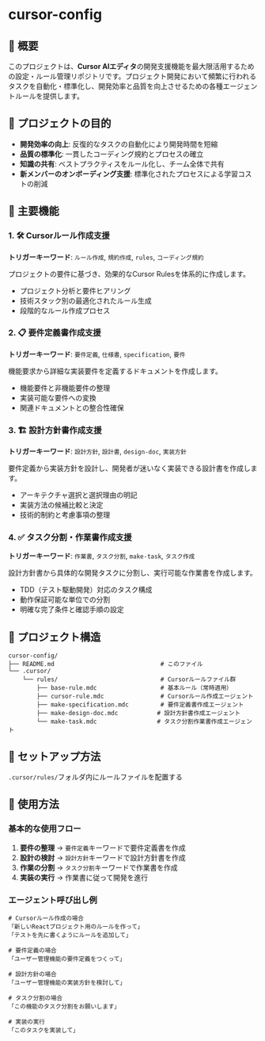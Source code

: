 # cursor-config

## 📝 概要

このプロジェクトは、**Cursor AIエディタ**の開発支援機能を最大限活用するための設定・ルール管理リポジトリです。プロジェクト開発において頻繁に行われるタスクを自動化・標準化し、開発効率と品質を向上させるための各種エージェントルールを提供します。

## 🎯 プロジェクトの目的

- **開発効率の向上**: 反復的なタスクの自動化により開発時間を短縮
- **品質の標準化**: 一貫したコーディング規約とプロセスの確立
- **知識の共有**: ベストプラクティスをルール化し、チーム全体で共有
- **新メンバーのオンボーディング支援**: 標準化されたプロセスによる学習コストの削減

## 🚀 主要機能

### 1. 🛠️ Cursorルール作成支援

**トリガーキーワード**: `ルール作成`, `規約作成`, `rules`, `コーディング規約`

プロジェクトの要件に基づき、効果的なCursor Rulesを体系的に作成します。

- プロジェクト分析と要件ヒアリング
- 技術スタック別の最適化されたルール生成
- 段階的なルール作成プロセス

### 2. 📋 要件定義書作成支援

**トリガーキーワード**: `要件定義`, `仕様書`, `specification`, `要件`

機能要求から詳細な実装要件を定義するドキュメントを作成します。

- 機能要件と非機能要件の整理
- 実装可能な要件への変換
- 関連ドキュメントとの整合性確保

### 3. 🏗️ 設計方針書作成支援

**トリガーキーワード**: `設計方針`, `設計書`, `design-doc`, `実装方針`

要件定義から実装方針を設計し、開発者が迷いなく実装できる設計書を作成します。

- アーキテクチャ選択と選択理由の明記
- 実装方法の候補比較と決定
- 技術的制約と考慮事項の整理

### 4. ✅ タスク分割・作業書作成支援

**トリガーキーワード**: `作業書`, `タスク分割`, `make-task`, `タスク作成`

設計方針書から具体的な開発タスクに分割し、実行可能な作業書を作成します。

- TDD（テスト駆動開発）対応のタスク構成
- 動作保証可能な単位での分割
- 明確な完了条件と確認手順の設定

## 📁 プロジェクト構造

```
cursor-config/
├── README.md                              # このファイル
└── .cursor/
    └── rules/                             # Cursorルールファイル群
        ├── base-rule.mdc                  # 基本ルール（常時適用）
        ├── cursor-rule.mdc                # Cursorルール作成エージェント
        ├── make-specification.mdc         # 要件定義書作成エージェント
        ├── make-design-doc.mdc           # 設計方針書作成エージェント
        └── make-task.mdc                 # タスク分割作業書作成エージェント
```

## 🔧 セットアップ方法

`.cursor/rules/`フォルダ内にルールファイルを配置する

## 📖 使用方法

### 基本的な使用フロー

1. **要件の整理** → `要件定義`キーワードで要件定義書を作成
2. **設計の検討** → `設計方針`キーワードで設計方針書を作成
3. **作業の分割** → `タスク分割`キーワードで作業書を作成
4. **実装の実行** → 作業書に従って開発を進行

### エージェント呼び出し例

```plaintext
# Cursorルール作成の場合
「新しいReactプロジェクト用のルールを作って」
「テストを先に書くようにルールを追加して」

# 要件定義の場合
「ユーザー管理機能の要件定義をつくって」

# 設計方針の場合
「ユーザー管理機能の実装方針を検討して」

# タスク分割の場合
「この機能のタスク分割をお願いします」

# 実装の実行
「このタスクを実装して」
```

